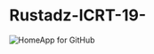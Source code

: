 # Rustadz-ICRT-19-
![HomeApp for GitHub](https://user-images.githubusercontent.com/57170834/106291355-1acd5e00-627e-11eb-8d65-917cbf7f2000.png)

